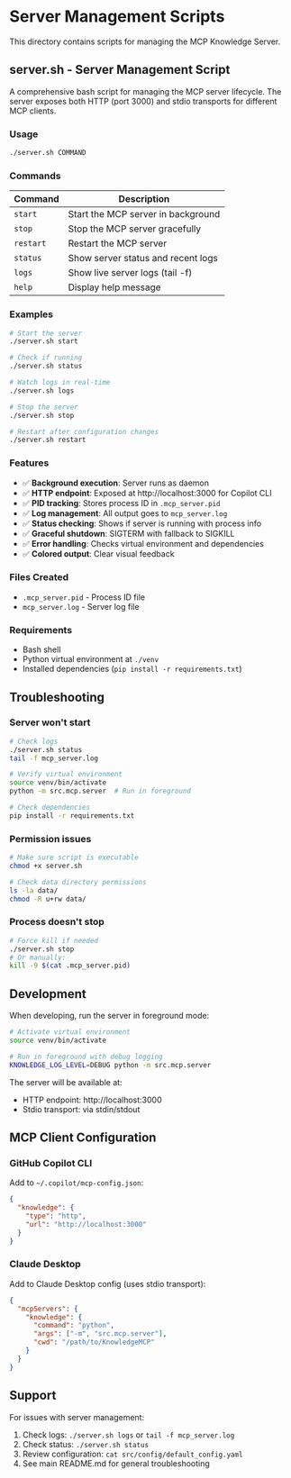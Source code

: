 # Server Management Scripts

This directory contains scripts for managing the MCP Knowledge Server.

## server.sh - Server Management Script

A comprehensive bash script for managing the MCP server lifecycle. The server exposes both HTTP (port 3000) and stdio transports for different MCP clients.

### Usage

```bash
./server.sh COMMAND
```

### Commands

| Command   | Description                           |
|-----------|---------------------------------------|
| `start`   | Start the MCP server in background    |
| `stop`    | Stop the MCP server gracefully        |
| `restart` | Restart the MCP server                |
| `status`  | Show server status and recent logs    |
| `logs`    | Show live server logs (tail -f)       |
| `help`    | Display help message                  |

### Examples

```bash
# Start the server
./server.sh start

# Check if running
./server.sh status

# Watch logs in real-time
./server.sh logs

# Stop the server
./server.sh stop

# Restart after configuration changes
./server.sh restart
```

### Features

- ✅ **Background execution**: Server runs as daemon
- ✅ **HTTP endpoint**: Exposed at http://localhost:3000 for Copilot CLI
- ✅ **PID tracking**: Stores process ID in `.mcp_server.pid`
- ✅ **Log management**: All output goes to `mcp_server.log`
- ✅ **Status checking**: Shows if server is running with process info
- ✅ **Graceful shutdown**: SIGTERM with fallback to SIGKILL
- ✅ **Error handling**: Checks virtual environment and dependencies
- ✅ **Colored output**: Clear visual feedback

### Files Created

- `.mcp_server.pid` - Process ID file
- `mcp_server.log` - Server log file

### Requirements

- Bash shell
- Python virtual environment at `./venv`
- Installed dependencies (`pip install -r requirements.txt`)

## Troubleshooting

### Server won't start

```bash
# Check logs
./server.sh status
tail -f mcp_server.log

# Verify virtual environment
source venv/bin/activate
python -m src.mcp.server  # Run in foreground

# Check dependencies
pip install -r requirements.txt
```

### Permission issues

```bash
# Make sure script is executable
chmod +x server.sh

# Check data directory permissions
ls -la data/
chmod -R u+rw data/
```

### Process doesn't stop

```bash
# Force kill if needed
./server.sh stop
# Or manually:
kill -9 $(cat .mcp_server.pid)
```

## Development

When developing, run the server in foreground mode:

```bash
# Activate virtual environment
source venv/bin/activate

# Run in foreground with debug logging
KNOWLEDGE_LOG_LEVEL=DEBUG python -m src.mcp.server
```

The server will be available at:
- HTTP endpoint: http://localhost:3000
- Stdio transport: via stdin/stdout

## MCP Client Configuration

### GitHub Copilot CLI

Add to `~/.copilot/mcp-config.json`:

```json
{
  "knowledge": {
    "type": "http",
    "url": "http://localhost:3000"
  }
}
```

### Claude Desktop

Add to Claude Desktop config (uses stdio transport):

```json
{
  "mcpServers": {
    "knowledge": {
      "command": "python",
      "args": ["-m", "src.mcp.server"],
      "cwd": "/path/to/KnowledgeMCP"
    }
  }
}
```

## Support

For issues with server management:
1. Check logs: `./server.sh logs` or `tail -f mcp_server.log`
2. Check status: `./server.sh status`
3. Review configuration: `cat src/config/default_config.yaml`
4. See main README.md for general troubleshooting
